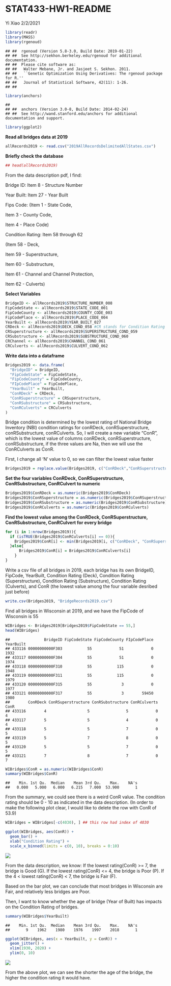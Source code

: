 STAT433-HW1-README
================
Yi Xiao
2/2/2021

``` r
library(readr)
library(MASS)
library(rgenoud)
```

    ## ##  rgenoud (Version 5.8-3.0, Build Date: 2019-01-22)
    ## ##  See http://sekhon.berkeley.edu/rgenoud for additional documentation.
    ## ##  Please cite software as:
    ## ##   Walter Mebane, Jr. and Jasjeet S. Sekhon. 2011.
    ## ##   ``Genetic Optimization Using Derivatives: The rgenoud package for R.''
    ## ##   Journal of Statistical Software, 42(11): 1-26. 
    ## ##

``` r
library(anchors)
```

    ## 
    ## ##  anchors (Version 3.0-8, Build Date: 2014-02-24)
    ## ##  See http://wand.stanford.edu/anchors for additional documentation and support.

``` r
library(ggplot2)
```

**Read all bridges data at 2019**

``` r
allRecords2019 <- read.csv("2019AllRecordsDelimitedAllStates.csv") 
```

**Briefly check the database**

``` r
## head(allRecords2019)
```

From the data description pdf, I find:

Bridge ID: Item 8 - Structure Number

Year Built: Item 27 - Year Built

Fips Code: (Item 1 - State Code,

Item 3 - County Code,

Item 4 - Place Code)

Condition Rating: Item 58 through 62

(Item 58 - Deck,

Item 59 - Superstructure,

Item 60 - Substructure,

Item 61 - Channel and Channel Protection,

Item 62 - Culverts)

**Select Variables**

``` r
BridgeID <- allRecords2019$STRUCTURE_NUMBER_008
FipCodeState <- allRecords2019$STATE_CODE_001
FipCodeCounty <- allRecords2019$COUNTY_CODE_003
FipCodePlace <- allRecords2019$PLACE_CODE_004
YearBuilt <- allRecords2019$YEAR_BUILT_027
CRDeck <- allRecords2019$DECK_COND_058 #CR stands for Condition Rating
CRSuperstructure <- allRecords2019$SUPERSTRUCTURE_COND_059
CRSubstructure <- allRecords2019$SUBSTRUCTURE_COND_060
CRChannel <- allRecords2019$CHANNEL_COND_061
CRCulverts <- allRecords2019$CULVERT_COND_062
```

**Write data into a dataframe**

``` r
Bridges2019 <- data.frame(
  "BridgeID" = BridgeID,
  "FipCodeState" = FipCodeState,
  "FipCodeCounty" = FipCodeCounty,
  "FIpCodePlace" = FipCodePlace,
  "YearBuilt" = YearBuilt,
  "ConRDeck" = CRDeck,
  "ConRSuperstructure" = CRSuperstructure,
  "ConRSubstructure" = CRSubstructure,
  "ConRCulverts" = CRCulverts
)
```

Bridge condition is determined by the lowest rating of National Bridge
Inventory (NBI) condition ratings for conRDeck, conRSuperstructure,
conRSubstructure, conRCulverts. So, I will create a new variable “ConR”,
which is the lowest value of columns conRDeck, conRSuperstructure,
conRSubstructure, if the three values are Na, then we will use the
ConRCulverts as ConR.

First, I change all ‘N’ value to 0, so we can filter the lowest value
faster

``` r
Bridges2019 = replace.value(Bridges2019, c("ConRDeck","ConRSuperstructure","ConRSubstructure","ConRCulverts"), from = 'N', to = as.integer(0), verbose = FALSE)
```

**Set the four variables ConRDeck, ConRSuperstructure, ConRSubstructure,
ConRCulvert to numeric**

``` r
Bridges2019$ConRDeck = as.numeric(Bridges2019$ConRDeck)
Bridges2019$ConRSuperstructure = as.numeric(Bridges2019$ConRSuperstructure)
Bridges2019$ConRSubstructure = as.numeric(Bridges2019$ConRSubstructure)
Bridges2019$ConRCulverts = as.numeric(Bridges2019$ConRCulverts)
```

**Find the lowest value among the ConRDeck, ConRSuperstructure,
ConRSubstructure, ConRCulvert for every bridge**

``` r
for (i in 1:nrow(Bridges2019)){
  if (isTRUE(Bridges2019$ConRCulverts[i] == 0)){
    Bridges2019$ConR[i] <- min(Bridges2019[i, c("ConRDeck", "ConRSuperstructure", "ConRSubstructure")])
  }else{
      Bridges2019$ConR[i] = Bridges2019$ConRCulverts[i]
    }
}
```

Write a csv file of all bridges in 2019, each bridge has its own
BridgeID, FipCode, YearBuilt, Condition Rating (Deck), Condition Rating
(Superstructure), Condition Rating (Substructure), Condition Rating
(Culverts), and ConR (the lowest value among the four variable desribed
just before)

``` r
write.csv(Bridges2019, "BridgeRecords2019.csv")
```

Find all bridges in Wisconsin at 2019, and we have the FipCode of
Wisconsin is 55

``` r
WIBridges <- Bridges2019[Bridges2019$FipCodeState == 55,]
head(WIBridges)
```

    ##               BridgeID FipCodeState FipCodeCounty FIpCodePlace YearBuilt
    ## 433116 00000000000F303           55            51            0      1932
    ## 433117 00000000000F304           55            51            0      1974
    ## 433118 00000000000F310           55           115            0      1948
    ## 433119 00000000000F311           55           115            0      1979
    ## 433120 00000000000F315           55             3            0      1977
    ## 433121 00000000000F317           55             3        59450      1980
    ##        ConRDeck ConRSuperstructure ConRSubstructure ConRCulverts ConR
    ## 433116        4                  5                5            0    4
    ## 433117        5                  5                4            0    4
    ## 433118        5                  5                7            0    5
    ## 433119        5                  7                8            0    5
    ## 433120        5                  5                7            0    5
    ## 433121        7                  8                7            0    7

``` r
WIBridges$ConR = as.numeric(WIBridges$ConR)
summary(WIBridges$ConR)
```

    ##    Min. 1st Qu.  Median    Mean 3rd Qu.    Max.    NA's 
    ##   0.000   5.000   6.000   6.215   7.000  53.900       1

From the summary, we could see there is a weird ConR value. The
condition rating should be 0 - 10 as indicated in the data description.
(In order to make the following plot clear, I would like to delete the
row with ConR of 53.9)

``` r
WIBridges = WIBridges[-c(4030), ] ## this row had index of 4030
```

``` r
ggplot(WIBridges, aes(ConR)) +
  geom_bar() +
  xlab("Condition Rating") +
  scale_x_binned(limits = c(0, 10), breaks = 0:10)
```

![](README_files/figure-gfm/unnamed-chunk-13-1.png)<!-- -->

From the data description, we know: If the lowest rating(ConR) &gt;= 7,
the bridge is Good (G). If the lowest rating(ConR) &lt;= 4, the bridge
is Poor (P). If the 4 &lt; lowest rating(ConR) &lt; 7, the bridge is
Fair (F).

Based on the bar plot, we can conclude that most bridges in Wisconsin
are Fair, and relatively less bridges are Poor.

Then, I want to know whether the age of bridge (Year of Built) has
impacts on the Condition Rating of bridges.

``` r
summary(WIBridges$YearBuilt)
```

    ##    Min. 1st Qu.  Median    Mean 3rd Qu.    Max.    NA's 
    ##       9    1962    1980    1976    1997    2018       1

``` r
ggplot(WIBridges, aes(x = YearBuilt, y = ConR)) +
  geom_jitter() +
  xlim(1930, 2020) +
  ylim(0, 10)
```

![](README_files/figure-gfm/unnamed-chunk-15-1.png)<!-- -->

From the above plot, we can see the shorter the age of the bridge, the
higher the condition rating it would have.
